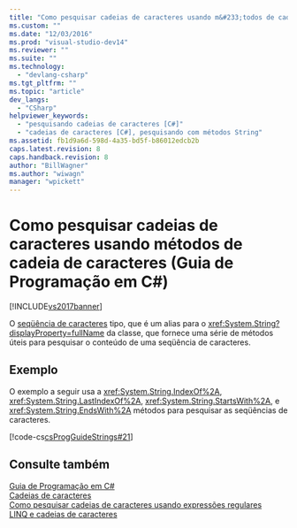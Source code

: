 ```yaml
---
title: "Como pesquisar cadeias de caracteres usando m&#233;todos de cadeia de caracteres (Guia de Programa&#231;&#227;o em C#) | Microsoft Docs"
ms.custom: ""
ms.date: "12/03/2016"
ms.prod: "visual-studio-dev14"
ms.reviewer: ""
ms.suite: ""
ms.technology: 
  - "devlang-csharp"
ms.tgt_pltfrm: ""
ms.topic: "article"
dev_langs: 
  - "CSharp"
helpviewer_keywords: 
  - "pesquisando cadeias de caracteres [C#]"
  - "cadeias de caracteres [C#], pesquisando com métodos String"
ms.assetid: fb1d9a6d-598d-4a35-bd5f-b86012edcb2b
caps.latest.revision: 8
caps.handback.revision: 8
author: "BillWagner"
ms.author: "wiwagn"
manager: "wpickett"
---
```

# Como pesquisar cadeias de caracteres usando m&#233;todos de cadeia de caracteres (Guia de Programa&#231;&#227;o em C#)
[!INCLUDE[vs2017banner](../../../csharp/includes/vs2017banner.md)]

O  [seqüência de caracteres](../../../csharp/language-reference/keywords/string.md) tipo, que é um alias para o <xref:System.String?displayProperty=fullName> da classe, que fornece uma série de métodos úteis para pesquisar o conteúdo de uma seqüência de caracteres.  
  
## Exemplo  
 O exemplo a seguir usa a <xref:System.String.IndexOf%2A>, <xref:System.String.LastIndexOf%2A>, <xref:System.String.StartsWith%2A>, e <xref:System.String.EndsWith%2A> métodos para pesquisar as seqüências de caracteres.  
  
 [!code-cs[csProgGuideStrings#21](../../../csharp/programming-guide/strings/codesnippet/CSharp/how-to-search-strings-using-string-methods_1.cs)]  
  
## Consulte também  
 [Guia de Programação em C\#](../../../csharp/programming-guide/index.md)   
 [Cadeias de caracteres](../../../csharp/programming-guide/strings/index.md)   
 [Como pesquisar cadeias de caracteres usando expressões regulares](../../../csharp/programming-guide/strings/how-to-search-strings-using-regular-expressions.md)   
 [LINQ e cadeias de caracteres](../../../visual-basic/programming-guide/concepts/linq/linq-and-strings.md)